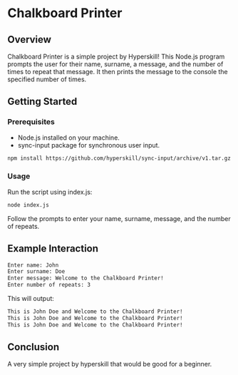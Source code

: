 # Chalkboard Printer

## Overview
Chalkboard Printer is a simple project by Hyperskill! This Node.js program prompts the user for their name, surname, a message, and the number of times to repeat that message. 
It then prints the message to the console the specified number of times.

## Getting Started
### Prerequisites
- Node.js installed on your machine.
- sync-input package for synchronous user input.

```bash
npm install https://github.com/hyperskill/sync-input/archive/v1.tar.gz
```

### Usage

Run the script using index.js:

```bash
node index.js
```

Follow the prompts to enter your name, surname, message, and the number of repeats.

## Example Interaction

```bash
Enter name: John
Enter surname: Doe
Enter message: Welcome to the Chalkboard Printer!
Enter number of repeats: 3
```

This will output:

```bash
This is John Doe and Welcome to the Chalkboard Printer!
This is John Doe and Welcome to the Chalkboard Printer!
This is John Doe and Welcome to the Chalkboard Printer!
```
## Conclusion
A very simple project by hyperskill that would be good for a beginner. 
